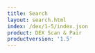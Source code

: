 ```yaml
---
title: Search
layout: search.html
index: /dex/1-5/index.json
product: DEX Scan & Pair
productversion: '1.5'
---
```




